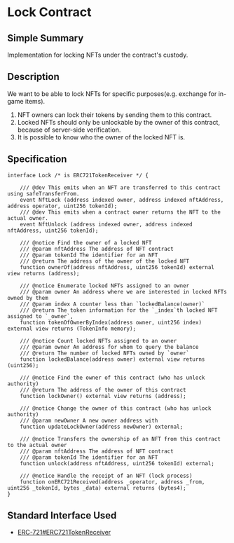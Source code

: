 # Lock Contract
## Simple Summary
Implementation for locking NFTs under the contract's custody.

## Description
We want to be able to lock NFTs for specific purposes(e.g. exchange for in-game items).
1. NFT owners can lock their tokens by sending them to this contract.
2. Locked NFTs should only be unlockable by the owner of this contract, because of server-side verification.
3. It is possible to know who the owner of the locked NFT is.

## Specification
```solidity
interface Lock /* is ERC721TokenReceiver */ {

    /// @dev This emits when an NFT are transferred to this contract using safeTransferFrom.
    event NftLock (address indexed owner, address indexed nftAddress, address operator, uint256 tokenId);
    /// @dev This emits when a contract owner returns the NFT to the actual owner.
    event NftUnlock (address indexed owner, address indexed nftAddress, uint256 tokenId);

    /// @notice Find the owner of a locked NFT
    /// @param nftAddress The address of NFT contract
    /// @param tokenId The identifier for an NFT
    /// @return The address of the owner of the locked NFT
    function ownerOf(address nftAddress, uint256 tokenId) external view returns (address);

    /// @notice Enumerate locked NFTs assigned to an owner
    /// @param owner An address where we are interested in locked NFTs owned by them
    /// @param index A counter less than `lockedBalance(owner)`
    /// @return The token information for the `_index`th locked NFT assigned to `_owner`,
    function tokenOfOwnerByIndex(address owner, uint256 index) external view returns (TokenInfo memory);

    /// @notice Count locked NFTs assigned to an owner
    /// @param owner An address for whom to query the balance
    /// @return The number of locked NFTs owned by `owner`
    function lockedBalance(address owner) external view returns (uint256);

    /// @notice Find the owner of this contract (who has unlock authority)
    /// @return The address of the owner of this contract
    function lockOwner() external view returns (address);

    /// @notice Change the owner of this contract (who has unlock authority)
    /// @param newOwner A new owner address with
    function updateLockOwner(address newOwner) external;

    /// @notice Transfers the ownership of an NFT from this contract to the actual owner
    /// @param nftAddress The address of NFT contract
    /// @param tokenId The identifier for an NFT
    function unlock(address nftAddress, uint256 tokenId) external;

    /// @notice Handle the receipt of an NFT (lock process)
    function onERC721Received(address _operator, address _from, uint256 _tokenId, bytes _data) external returns (bytes4);
}
```

## Standard Interface Used
* [ERC-721#ERC721TokenReceiver](https://eips.ethereum.org/EIPS/eip-721)
